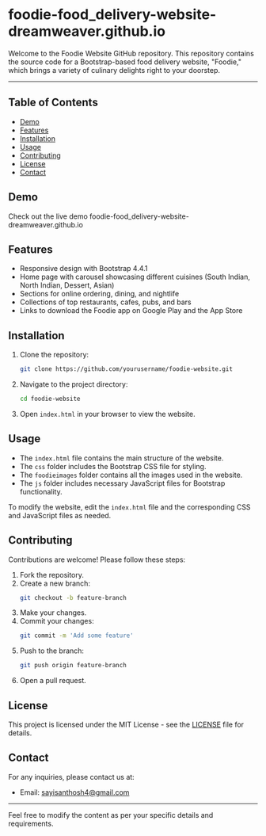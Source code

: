 # foodie-food_delivery-website-dreamweaver.github.io
Welcome to the Foodie Website GitHub repository. This repository contains the source code for a Bootstrap-based food delivery website, "Foodie," which brings a variety of culinary delights right to your doorstep.

---

## Table of Contents

- [Demo](#demo)
- [Features](#features)
- [Installation](#installation)
- [Usage](#usage)
- [Contributing](#contributing)
- [License](#license)
- [Contact](#contact)

## Demo

Check out the live demo foodie-food_delivery-website-dreamweaver.github.io


## Features

- Responsive design with Bootstrap 4.4.1
- Home page with carousel showcasing different cuisines (South Indian, North Indian, Dessert, Asian)
- Sections for online ordering, dining, and nightlife
- Collections of top restaurants, cafes, pubs, and bars
- Links to download the Foodie app on Google Play and the App Store

## Installation

1. Clone the repository:
    ```bash
    git clone https://github.com/yourusername/foodie-website.git
    ```
2. Navigate to the project directory:
    ```bash
    cd foodie-website
    ```
3. Open `index.html` in your browser to view the website.

## Usage

- The `index.html` file contains the main structure of the website.
- The `css` folder includes the Bootstrap CSS file for styling.
- The `foodieimages` folder contains all the images used in the website.
- The `js` folder includes necessary JavaScript files for Bootstrap functionality.

To modify the website, edit the `index.html` file and the corresponding CSS and JavaScript files as needed.

## Contributing

Contributions are welcome! Please follow these steps:

1. Fork the repository.
2. Create a new branch:
    ```bash
    git checkout -b feature-branch
    ```
3. Make your changes.
4. Commit your changes:
    ```bash
    git commit -m 'Add some feature'
    ```
5. Push to the branch:
    ```bash
    git push origin feature-branch
    ```
6. Open a pull request.

## License

This project is licensed under the MIT License - see the [LICENSE](foodie) file for details.

## Contact

For any inquiries, please contact us at:


- Email: sayisanthosh4@gmail.com

---

Feel free to modify the content as per your specific details and requirements.
